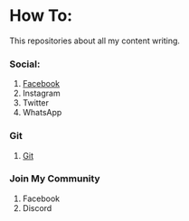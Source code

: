# How To:
This repositories about all my content writing.

### Social:
1. [Facebook](facebook)
2. Instagram
3. Twitter
4. WhatsApp

### Git
1. [Git](https://www.git.com)



### Join My Community
1. Facebook
2. Discord

<!--
3. ~WhatsApp~ *Only for Malaysians(Kindly contact me if you're interested to join)


[I'm an inline-style link](https://www.google.com)

[I'm an inline-style link with title](https://www.google.com "Google's Homepage")

[I'm a reference-style link][Arbitrary case-insensitive reference text]

[I'm a relative reference to a repository file](../blob/master/LICENSE)

[You can use numbers for reference-style link definitions][1]

Or leave it empty and use the [link text itself].

URLs and URLs in angle brackets will automatically get turned into links. 
http://www.example.com or <http://www.example.com> and sometimes 
example.com (but not on Github, for example).

Some text to show that the reference links can follow later.

[arbitrary case-insensitive reference text]: https://www.mozilla.org
[1]: http://slashdot.org
[link text itself]: http://www.reddit.com

-->
